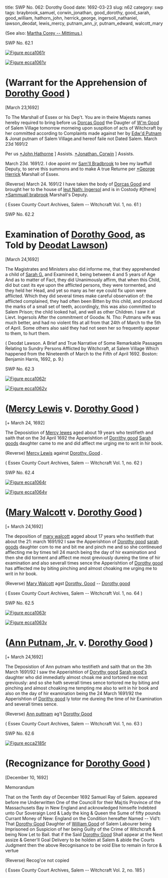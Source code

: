 title: SWP No. 062: Dorothy Good
date: 1692-03-23
slug: n62
category: swp
tags: braybrook_samuel, corwin_jonathan, good_dorothy, good_sarah, good_william, hathorn_john, herrick_george, ingersoll_nathaniel, lawson_deodat, lewis_mercy, putnam_ann_jr, putnam_edward, walcott_mary




(See also: [Martha Corey -- Mittimus.)](/n38.html#n38.4)

<div markdown class="doc" id="n62.1">

<div class="doc_id">SWP No. 62.1</div>


<span markdown class="figure">[![Figure ecca1061r](archives/ecca/thumb/ecca1061r.jpg)](archives/ecca/large/ecca1061r.jpg)</span>

<span markdown class="figure">[![Figure ecca1061v](archives/ecca/thumb/ecca1061v.jpg)](archives/ecca/large/ecca1061v.jpg)</span>

# (Warrant for the Apprehension of [Dorothy Good](/tag/good_dorothy.html) )

[March 23,1692] 

To The Marshall of Essex or his Dep't. 
You are in theire Majests names hereby required to bring before us [Dorcas Good](/tag/good_dorothy.html) the Daugter of [W'm Good](/tag/good_william.html) of Salem Village tomorrow morneing upon suspition of acts of Witchcraft by her committed according to Complaints made against her by [Edw'd Putnam](/tag/putnam_edward.html) & Jonat putnam of Salem Village.and hereof faile not Dated Salem. March 23d 1691/2

Per us [*John Hathorne](/tag/hathorn_john.html) ] Assists.
[*Jonathan. Corwin](/tag/corwin_jonathan.html) ] Assists.

March 23d. 1691/2. 
I doe apoint mr [Sam'll Bradbrook](/tag/braybrook_samuel.html) to bee my lawffull Deputy, to serve 
this summons and to make A true Returne per [*George Herrick](/tag/herrick_george.html) 
Marshall of Essex.

(Reverse) March 24. 1691/2 I have taken the body of [Dorcas Good](/tag/good_dorothy.html) and 
brought her to the house of [leut Nath: Ingersol](/tag/ingersoll_nathaniel.html) and is in Costody #[there]
[*Sammuall brabrook](/tag/braybrook_samuel.html) Marshall's Deputy. 

( Essex County Court Archives, Salem -- Witchcraft Vol. 1, no. 61 )


</div>



<div markdown class="doc" id="n62.2">

<div class="doc_id">SWP No. 62.2</div>


# Examination of [Dorothy Good](/tag/good_dorothy.html), as Told by [Deodat Lawson](/tag/lawson_deodat.html))

[March 24,1692]

The Magistrates and Ministers also did informe me, that they apprehended a child of [Sarah G.](/tag/good_sarah.html) and Examined it, being between 4 and 5 years of Age And as to matter of Fact, they did Unanimously affirm, that when this Child, did but cast its eye upon the afflicted persons, they were tormented, and they held her Head, and yet so many as her eye could fix upon were afflicted. Which they did several times make careful observation of: the afflicted complained, they had often been Bitten by this child, and produced the marks of a small set of teeth, accordingly, this was also committed to Salem Prison; the child looked hail, and well as other Children. I saw it at Lievt. Ingersols After the commitment of Goodw. N. Tho: Putmans wife was much better, and had no violent fits at all from that 24th of March to the 5th of April. Some others also said they had not seen her so frequently appear to them, to hurt them.

( Deodat Lawson. A Brief and True Narrative of Some Remarkable Passages Relating to Sundry Persons Afflicted by Witchcraft, at Salem Village Which happened from the Nineteenth of March to the Fifth of April 1692. Boston: Benjamin Harris, 1692, p. 9.)


</div>



<div markdown class="doc" id="n62.3">

<div class="doc_id">SWP No. 62.3</div>


<span markdown class="figure">[![Figure ecca1062r](archives/ecca/thumb/ecca1062r.jpg)](archives/ecca/large/ecca1062r.jpg)</span>

<span markdown class="figure">[![Figure ecca1062v](archives/ecca/thumb/ecca1062v.jpg)](archives/ecca/large/ecca1062v.jpg)</span>

# ([Mercy Lewis](/tag/lewis_mercy.html) v. [Dorothy Good](/tag/good_dorothy.html) )

[+ March 24, 1692]

The Deposistion of [Mercy lewes](/tag/lewis_mercy.html) aged about 19 years who testifieth and saith that on the 3d April 1692 the Apperishtion of [Dorrithy good](/tag/good_dorothy.html) [Sarah goods](/tag/good_sarah.html) daughter came to me and did afflect me urging me to writ in hir book.

(Reverse) [Mercy Lewis](/tag/lewis_mercy.html) against 
[Dorothy. Good](/tag/good_dorothy.html) .

( Essex County Court Archives, Salem -- Witchcraft Vol. 1, no. 62 )


</div>



<div markdown class="doc" id="n62.4">

<div class="doc_id">SWP No. 62.4</div>


<span markdown class="figure">[![Figure ecca1064r](archives/ecca/thumb/ecca1064r.jpg)](archives/ecca/large/ecca1064r.jpg)</span>

<span markdown class="figure">[![Figure ecca1064v](archives/ecca/thumb/ecca1064v.jpg)](archives/ecca/large/ecca1064v.jpg)</span>

# ([Mary Walcott](/tag/walcott_mary.html) v. [Dorothy Good](/tag/good_dorothy.html) )

[+ March 24,1692]

The deposition of [mary walcott](/tag/walcott_mary.html) agged about 17 years who testifieth that about the 21: march 1691/92 I saw the Apperishtion of [Dorothy good](/tag/good_dorothy.html) [sarah goods](/tag/good_sarah.html) daughter com to me and bit me and pinch me and so she contineued afflecting me by times tell 24 march being the day of hir examination and then she did torment and afflect me most greviously dureing the time of hir examination and also severall times sence the Apperishtion of [Dorothy good](/tag/good_dorothy.html) has afflected me by biting pinching and almost choaking me urging me to writ in hir book.

(Reverse) [Mary Walcott](/tag/walcott_mary.html) agst 
[Dorothy. Good](/tag/good_dorothy.html) -- 
[Dorothy good](/tag/good_dorothy.html)

( Essex County Court Archives, Salem -- Witchcraft Vol. 1, no. 64 )


</div>



<div markdown class="doc" id="n62.5">

<div class="doc_id">SWP No. 62.5</div>


<span markdown class="figure">[![Figure ecca1063r](archives/ecca/thumb/ecca1063r.jpg)](archives/ecca/large/ecca1063r.jpg)</span>

<span markdown class="figure">[![Figure ecca1063v](archives/ecca/thumb/ecca1063v.jpg)](archives/ecca/large/ecca1063v.jpg)</span>

# ([Ann Putnam, Jr.](/tag/putnam_ann_jr.html) v. [Dorothy Good](/tag/good_dorothy.html) )

[+ March 24,1692]

The Deposistion of Ann putnam  who testifieth and saith that on the 3th March 1691/92 I saw the Apperishtion of [Dorythy good](/tag/good_dorothy.html) [Sarah good's](/tag/good_dorothy.html) daughter who did immediatly almost choak me and tortored me most greviously: and so she hath severall times sence tortored me by biting and pinching and almost choaking me tempting me also to writ in hir book and also on the day of hir examination being the 24 March 1691/92 the Apperishtion of [Dorithy good](/tag/good_dorothy.html)  ly totor me dureing the time of hir Examination and severall times sence.

(Reverse) [Ann puttnam](/tag/putnam_ann_jr.html) ag't 
[Dorothy Good](/tag/good_dorothy.html)

( Essex County Court Archives, Salem -- Witchcraft Vol. 1, no. 63 )


</div>



<div markdown class="doc" id="n62.6">

<div class="doc_id">SWP No. 62.6</div>


<span markdown class="figure">[![Figure ecca2185r](archives/ecca/thumb/ecca2185r.jpg)](archives/ecca/large/ecca2185r.jpg)</span>

# (Recognizance for [Dorothy Good](/tag/good_dorothy.html) )

[December 10, 1692]

Memorandum 

That on the Tenth day of December 1692 Samuel Ray of Salem. appeared before me Underwritten One of the Councill for their Maj:tis Province of the Massachusets Bay in New England and acknowledged himselfe Indebted unto Our Soveraign Lord & Lady the king & Queen the Sume of fifty pounds Currant Money of New: England on the Condition hereafter Named --
Vid't: That [Dorothy Good](/tag/good_dorothy.html) Daughter of [William Good](/tag/good_willliam.html) of Salem Labourer being Imprisoned on Suspicion of her being Guilty of the Crime of Witchcraft & being Now Let to Bail. that if the Said [Dorothy Good](/tag/good_dorothy.html) Shall appear at the Next assize & Gener'll Goal Delivery to be holden at Salem & abide the Courts Judgment then the above Recognisance to be void Else to remain in force & vertue 

(Reverse) Recog'ce not copied 

( Essex County Court Archives, Salem -- Witchcraft Vol. 2, no. 185 )


</div>
